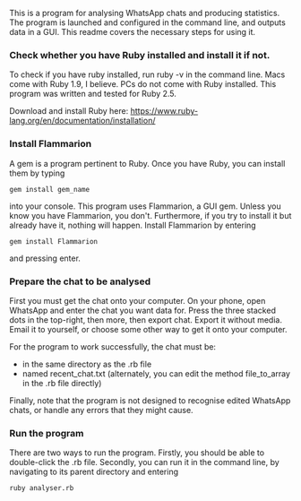This is a program for analysing WhatsApp chats and producing statistics. The program is launched and configured in the command line, and outputs data in a GUI. This readme covers the necessary steps for using it.

### Check whether you have Ruby installed and install it if not. ###

To check if you have ruby installed, run ruby -v in the command line. Macs come with Ruby 1.9, I believe. PCs do not come with Ruby installed. This program was written and tested for Ruby 2.5.

Download and install Ruby here: 
https://www.ruby-lang.org/en/documentation/installation/


### Install Flammarion ###

A gem is a program pertinent to Ruby. Once you have Ruby, you can install them by typing

	gem install gem_name

into your console. This program uses Flammarion, a GUI gem. Unless you know you have Flammarion, you don't. Furthermore, if you try to install it but already have it, nothing will happen. Install Flammarion by entering

	gem install Flammarion

and pressing enter. 


### Prepare the chat to be analysed ###

First you must get the chat onto your computer. On your phone, open WhatsApp and enter the chat you want data for. Press the three stacked dots in the top-right, then more, then export chat. Export it without media. Email it to yourself, or choose some other way to get it onto your computer.

For the program to work successfully, the chat must be:
- in the same directory as the .rb file
- named recent_chat.txt (alternately, you can edit the method file_to_array in the .rb file directly)

Finally, note that the program is not designed to recognise edited WhatsApp chats, or handle any errors that they might cause. 


### Run the program ###

There are two ways to run the program. Firstly, you should be able to double-click the .rb file. Secondly, you can run it in the command line, by navigating to its parent directory and entering

	ruby analyser.rb 
